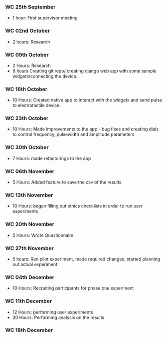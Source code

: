 ### WC 25th September
- 1 hour: First supervisor meeting

### WC 02nd October
- 2 hours: Research

### WC 09th October
- 2 Hours: Research
- 6 hours Creating git repo/ creating django web app with some sample widgets/connecting the device.

### WC 16th October
- 10 Hours: Created native app to interact with the widgets and send pulse to electrotactile device.

### WC 23th October
- 10 Hours: Made improvements to the app - bug fixes and creating dials to control frequency, pulsewidth and amplitude parameters

### WC 30th October
- 7 Hours: made refactorings to the app 

### WC 06th November
- 5 Hours: Added feature to save the csv of the results.

### WC 13th November
- 10 Hours: began filling out ethics checklists in order to run user experiments

### WC 20th November
- 5 Hours: Wrote Questionnaire

### WC 27th November
- 5 hours: Ran pilot experiment, made required changes, started planning out actual experiment

### WC 04th December
- 10 Hours: Recruiting participants for phase one experiment

### WC 11th December
- 12 Hours: performing user experiments
- 20 Hours: Performing analysis on the results.

### WC 18th December

### 